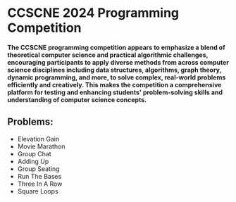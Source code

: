 # CCSCNE 2024 Programming Competition
**The CCSCNE programming competition appears to emphasize a blend of theoretical computer science and practical algorithmic challenges, encouraging participants to apply diverse methods from across computer science disciplines including data structures, algorithms, graph theory, dynamic programming, and more, to solve complex, real-world problems efficiently and creatively. This makes the competition a comprehensive platform for testing and enhancing students' problem-solving skills and understanding of computer science concepts.**
## Problems:
- Elevation Gain
- Movie Marathon
- Group Chat
- Adding Up
- Group Seating
- Run The Bases
- Three In A Row
- Square Loops






